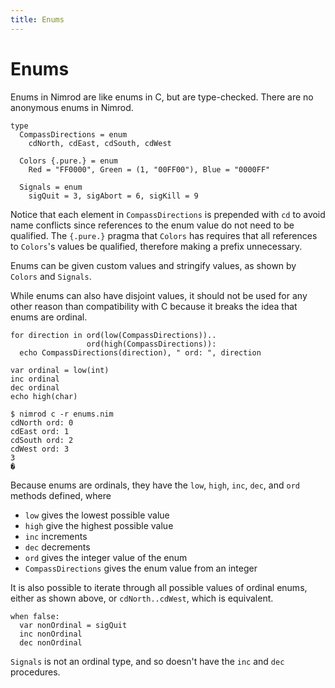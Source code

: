 ```yaml
---
title: Enums
---
```

# Enums
Enums in Nimrod are like enums in C, but are type-checked. There are no anonymous enums in Nimrod.

``` nimrod
type
  CompassDirections = enum
    cdNorth, cdEast, cdSouth, cdWest

  Colors {.pure.} = enum
    Red = "FF0000", Green = (1, "00FF00"), Blue = "0000FF"

  Signals = enum
    sigQuit = 3, sigAbort = 6, sigKill = 9
```
Notice that each element in `CompassDirections` is prepended with `cd` to avoid name conflicts since references to the enum value do not need to be qualified. The `{.pure.}` pragma that `Colors` has requires that all references to `Colors`'s values be qualified, therefore making a prefix unnecessary.

Enums can be given custom values and stringify values, as shown by `Colors` and `Signals`.

While enums can also have disjoint values, it should not be used for any other reason than compatibility with C because it breaks the idea that enums are ordinal.

``` nimrod
for direction in ord(low(CompassDirections))..
                 ord(high(CompassDirections)):
  echo CompassDirections(direction), " ord: ", direction

var ordinal = low(int)
inc ordinal
dec ordinal
echo high(char)
```
```console
$ nimrod c -r enums.nim
cdNorth ord: 0
cdEast ord: 1
cdSouth ord: 2
cdWest ord: 3
3
�
```

Because enums are ordinals, they have the `low`, `high`, `inc`, `dec`, and `ord` methods defined, where

 - `low` gives the lowest possible value
 - `high` give the highest possible value
 - `inc` increments
 - `dec` decrements
 - `ord` gives the integer value of the enum
 - `CompassDirections` gives the enum value from an integer

It is also possible to iterate through all possible values of ordinal enums, either as shown above, or `cdNorth..cdWest`, which is equivalent.


``` nimrod
when false:
  var nonOrdinal = sigQuit
  inc nonOrdinal
  dec nonOrdinal
```

`Signals` is not an ordinal type, and so doesn't have the `inc` and `dec` procedures.